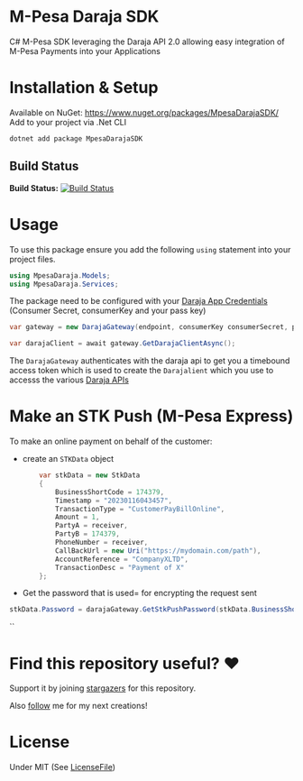 # M-Pesa Daraja SDK

C# M-Pesa SDK leveraging the Daraja API 2.0 allowing easy integration of M-Pesa Payments into your Applications

# Installation & Setup
Available on NuGet: https://www.nuget.org/packages/MpesaDarajaSDK/
Add to your project via .Net CLI
```
dotnet add package MpesaDarajaSDK
```

## Build Status
**Build Status:** [![Build Status](https://dev.azure.com/Jcardif/M-Pesa%20Daraja%20SDK/_apis/build/status/Publish%20Nuget?branchName=master)](https://dev.azure.com/Jcardif/M-Pesa%20Daraja%20SDK/_build/latest?definitionId=12&branchName=master)

# Usage
To use this package ensure you add the following ```using``` statement into your project files. 

```C#
using MpesaDaraja.Models;
using MpesaDaraja.Services;
```
The package need to be configured with your [Daraja App Credentials](https://developer.safaricom.co.ke/MyApps) (Consumer Secret, consumerKey and your pass key)

```C#
var gateway = new DarajaGateway(endpoint, consumerKey consumerSecret, passKey);

var darajaClient = await gateway.GetDarajaClientAsync();
```
The ```DarajaGateway``` authenticates with the daraja api to get you a timebound access token which is used to create the ```Darajalient``` which you use to accesss the various [Daraja APIs](https://developer.safaricom.co.ke/APIs)

# Make an STK Push (M-Pesa Express)
To make an online payment on behalf of the customer:
- create an ```STKData``` object
    ```C#
        var stkData = new StkData
        {
            BusinessShortCode = 174379,
            Timestamp = "20230116043457",
            TransactionType = "CustomerPayBillOnline",
            Amount = 1,
            PartyA = receiver,
            PartyB = 174379,
            PhoneNumber = receiver,
            CallBackUrl = new Uri("https://mydomain.com/path"),
            AccountReference = "CompanyXLTD",
            TransactionDesc = "Payment of X"
        };
    ```
- Get the password that is used= for encrypting the request sent

```C#
stkData.Password = darajaGateway.GetStkPushPassword(stkData.BusinessShortCode, stkData.Timestamp);
```
``

# Find this repository useful? :heart:
Support it by joining [stargazers](https://github.com/Jcardif/MpesaDaraja/stargazers) for this repository. 

Also [follow](https://github.com/Jcardif) me for my next creations!

# License
Under MIT (See [LicenseFile](https://github.com/Jcardif/MpesaDaraja/blob/master/LICENSE.txt))


